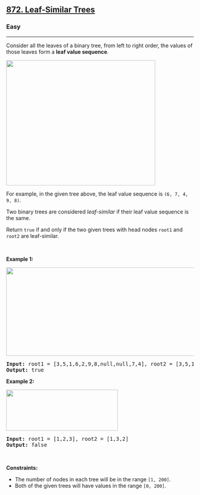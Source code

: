 <h2><a href="https://leetcode.com/problems/leaf-similar-trees/">872. Leaf-Similar Trees</a></h2><h3>Easy</h3><hr><div style="user-select: auto;"><p style="user-select: auto;">Consider all the leaves of a binary tree, from&nbsp;left to right order, the values of those&nbsp;leaves form a <strong style="user-select: auto;">leaf value sequence</strong><em style="user-select: auto;">.</em></p>

<p style="user-select: auto;"><img alt="" src="https://s3-lc-upload.s3.amazonaws.com/uploads/2018/07/16/tree.png" style="width: 400px; height: 336px; user-select: auto;"></p>

<p style="user-select: auto;">For example, in the given tree above, the leaf value sequence is <code style="user-select: auto;">(6, 7, 4, 9, 8)</code>.</p>

<p style="user-select: auto;">Two binary trees are considered <em style="user-select: auto;">leaf-similar</em>&nbsp;if their leaf value sequence is the same.</p>

<p style="user-select: auto;">Return <code style="user-select: auto;">true</code> if and only if the two given trees with head nodes <code style="user-select: auto;">root1</code> and <code style="user-select: auto;">root2</code> are leaf-similar.</p>

<p style="user-select: auto;">&nbsp;</p>
<p style="user-select: auto;"><strong class="example" style="user-select: auto;">Example 1:</strong></p>
<img alt="" src="https://assets.leetcode.com/uploads/2020/09/03/leaf-similar-1.jpg" style="width: 600px; height: 237px; user-select: auto;">
<pre style="position: relative; user-select: auto;"><strong style="user-select: auto;">Input:</strong> root1 = [3,5,1,6,2,9,8,null,null,7,4], root2 = [3,5,1,6,7,4,2,null,null,null,null,null,null,9,8]
<strong style="user-select: auto;">Output:</strong> true
<div class="open_grepper_editor" title="Edit &amp; Save To Grepper" style="user-select: auto;"></div></pre>

<p style="user-select: auto;"><strong class="example" style="user-select: auto;">Example 2:</strong></p>
<img alt="" src="https://assets.leetcode.com/uploads/2020/09/03/leaf-similar-2.jpg" style="width: 300px; height: 110px; user-select: auto;">
<pre style="position: relative; user-select: auto;"><strong style="user-select: auto;">Input:</strong> root1 = [1,2,3], root2 = [1,3,2]
<strong style="user-select: auto;">Output:</strong> false
<div class="open_grepper_editor" title="Edit &amp; Save To Grepper" style="user-select: auto;"></div></pre>

<p style="user-select: auto;">&nbsp;</p>
<p style="user-select: auto;"><strong style="user-select: auto;">Constraints:</strong></p>

<ul style="user-select: auto;">
	<li style="user-select: auto;">The number of nodes in each tree will be in the range <code style="user-select: auto;">[1, 200]</code>.</li>
	<li style="user-select: auto;">Both of the given trees will have values in the range <code style="user-select: auto;">[0, 200]</code>.</li>
</ul>
</div>